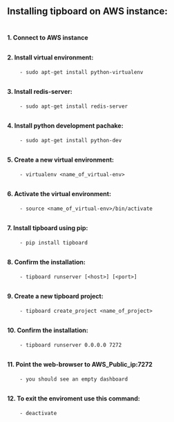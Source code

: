 ## Installing tipboard on AWS instance:
#
#### 1. Connect to AWS instance
##

#### 2. Install virtual environment:
		- sudo apt-get install python-virtualenv
##

#### 3. Install redis-server:
		- sudo apt-get install redis-server
##		
		
#### 4. Install python development pachake:
    	- sudo apt-get install python-dev
##
				
#### 5. Create a new virtual environment:
    	- virtualenv <name_of_virtual-env>
##
		
#### 6. Activate the virtual environment:
    	- source <name_of_virtual-env>/bin/activate
##

#### 7. Install tipboard using pip:
		- pip install tipboard
##

#### 8. Confirm the installation: 	
		- tipboard runserver [<host>] [<port>]
##

#### 9. Create a new tipboard project:
		- tipboard create_project <name_of_project>
##

#### 10. Confirm the installation: 	
		- tipboard runserver 0.0.0.0 7272
##		
		
#### 11. Point the web-browser to AWS_Public_ip:7272
		- you should see an empty dashboard
##

#### 12. To exit the enviroment use this command:
		- deactivate
